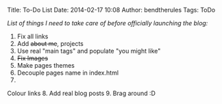 Title: To-Do List
Date: 2014-02-17 10:08
Author: bendtherules
Tags: ToDo

*List of things I need to take care of before officially launching the blog:*

1. Fix all links
2. Add <span style="text-decoration: line-through;">about me</span>, projects
3. Use real "main tags" and populate "you might like"
4. <span style="text-decoration: line-through;">Fix Images</span>
5. Make pages themes
6. Decouple pages name in index.html
7. <span style="text-decoration: line-through;">
Colour links
</span>
8. Add real blog posts
9. Brag around :D
